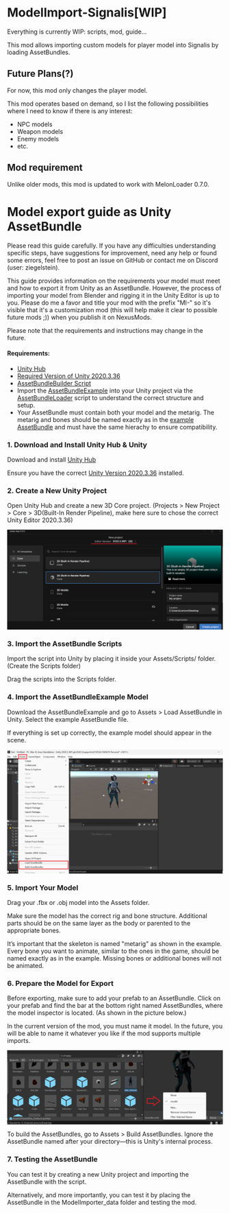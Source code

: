 # ModelImport-Signalis[WIP]
Everything is currently WIP: scripts, mod, guide...

This mod allows importing custom models for player model into Signalis by loading AssetBundles.

## Future Plans(?)
For now, this mod only changes the player model.

This mod operates based on demand, so I list the following possibilities where I need to know if there is any interest:

- NPC models
- Weapon models
- Enemy models
- etc.

## Mod requirement
Unlike older mods, this mod is updated to work with MelonLoader 0.7.0.

# Model export guide as Unity AssetBundle
Please read this guide carefully. If you have any difficulties understanding specific steps, have suggestions for improvement, need any help or found some errors, feel free to post an issue on GitHub or contact me on Discord (user: ziegelstein).

This guide provides information on the requirements your model must meet and how to export it from Unity as an AssetBundle. However, the process of importing your model from Blender and rigging it in the Unity Editor is up to you.
Please do me a favor and title your mod with the prefix "MI-" so it's visible that it's a customization mod (this will help make it clear to possible future mods ;)) when you publish it on NexusMods.

Please note that the requirements and instructions may change in the future.

#### Requirements:
- [Unity Hub](https://docs.unity3d.com/hub/manual/InstallHub.html)
- [Required Version of Unity 2020.3.36](https://unity.com/releases/editor/whats-new/2020.3.36#release-notes)
- [AssetBundleBuilder Script](https://github.com/ZiegelsteinNBG/ModelImport-Signalis/tree/main/AssetBundle%20Scripts)
- Import the [AssetBundleExample](https://github.com/ZiegelsteinNBG/ModelImport-Signalis/tree/main/AssetBundleExample) into your Unity project via the [AssetBundleLoader](https://github.com/ZiegelsteinNBG/ModelImport-Signalis/tree/main/AssetBundle%20Scripts) script to understand the correct structure and setup.
- Your AssetBundle must contain both your model and the metarig. The metarig and bones should be named exactly as in the [example AssetBundle](https://github.com/ZiegelsteinNBG/ModelImport-Signalis/tree/main/AssetBundleExample) and must have the same hierachy to ensure compatibility.
  
### 1. Download and Install Unity Hub & Unity
Download and install [Unity Hub](https://docs.unity3d.com/hub/manual/InstallHub.html)

Ensure you have the correct [Unity Version 2020.3.36](https://unity.com/releases/editor/whats-new/2020.3.36#release-notes) installed. 

### 2. Create a New Unity Project
Open Unity Hub and create a new 3D Core project. (Projects > New Project > Core > 3D(Built-In Render Pipeline), make here sure to chose the correct Unity Editor 2020.3.36)
<p align="center">
  <img align="center" src="img/CreateProject.png">
</p>

### 3. Import the AssetBundle Scripts
Import the script into Unity by placing it inside your Assets/Scripts/ folder. (Create the Scripts folder)

Drag the scripts into the Scripts folder.

### 4. Import the AssetBundleExample Model
Download the AssetBundleExample and go to Assets > Load AssetBundle in Unity. Select the example AssetBundle file.

If everything is set up correctly, the example model should appear in the scene.
<p align="center">
  <img align="center" src="img/ScriptAndImport.png">
</p>

### 5. Import Your Model
Drag your .fbx or .obj model into the Assets folder.

Make sure the model has the correct rig and bone structure. Additional parts should be on the same layer as the body or parented to the appropriate bones.

It’s important that the skeleton is named "metarig" as shown in the example. Every bone you want to animate, similar to the ones in the game, should be named exactly as in the example. Missing bones or additional bones will not be animated.

### 6. Prepare the Model for Export
Before exporting, make sure to add your prefab to an AssetBundle. Click on your prefab and find the bar at the bottom right named AssetBundles, where the model inspector is located. (As shown in the picture below.)

In the current version of the mod, you must name it model. In the future, you will be able to name it whatever you like if the mod supports multiple imports.

<p align="center">
  <img align="center" src="img/AssetBundleNaming.png">
</p>

To build the AssetBundles, go to Assets > Build AssetBundles. Ignore the AssetBundle named after your directory—this is Unity's internal process.

### 7. Testing the AssetBundle
You can test it by creating a new Unity project and importing the AssetBundle with the script.

Alternatively, and more importantly, you can test it by placing the AssetBundle in the ModelImporter_data folder and testing the mod.
